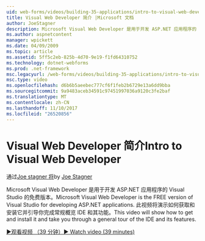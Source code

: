 ```yaml
---
uid: web-forms/videos/building-35-applications/intro-to-visual-web-developer
title: Visual Web Developer 简介 |Microsoft 文档
author: JoeStagner
description: Microsoft Visual Web Developer 是用于开发 ASP.NET 应用程序的 Visual Studio 的免费版本。 此视频将演示如何获取并安装它并 t...
ms.author: aspnetcontent
manager: wpickett
ms.date: 04/09/2009
ms.topic: article
ms.assetid: 5ff5c2eb-825b-4d70-9e19-f1fd64310752
ms.technology: dotnet-webforms
ms.prod: .net-framework
msc.legacyurl: /web-forms/videos/building-35-applications/intro-to-visual-web-developer
msc.type: video
ms.openlocfilehash: d6b6b5aeebec777cf6f1feb2b6729e13a6dd9bba
ms.sourcegitcommit: 9a9483aceb34591c97451997036a9120c3fe2baf
ms.translationtype: MT
ms.contentlocale: zh-CN
ms.lasthandoff: 11/10/2017
ms.locfileid: "26520856"
---
```

<a name="intro-to-visual-web-developer"></a><span data-ttu-id="4e822-104">Visual Web Developer 简介</span><span class="sxs-lookup"><span data-stu-id="4e822-104">Intro to Visual Web Developer</span></span>
====================
<span data-ttu-id="4e822-105">通过[Joe stagner 将](https://github.com/JoeStagner)</span><span class="sxs-lookup"><span data-stu-id="4e822-105">by [Joe Stagner](https://github.com/JoeStagner)</span></span>

<span data-ttu-id="4e822-106">Microsoft Visual Web Developer 是用于开发 ASP.NET 应用程序的 Visual Studio 的免费版本。</span><span class="sxs-lookup"><span data-stu-id="4e822-106">Microsoft Visual Web Developer is the FREE version of Visual Studio for developing ASP.NET applications.</span></span> <span data-ttu-id="4e822-107">此视频将演示如何获取和安装它并引导你完成常规概览 IDE 和其功能。</span><span class="sxs-lookup"><span data-stu-id="4e822-107">This video will show how to get and install it and take you through a general tour of the IDE and its features.</span></span>

[<span data-ttu-id="4e822-108">&#9654;观看视频 （39 分钟）</span><span class="sxs-lookup"><span data-stu-id="4e822-108">&#9654; Watch video (39 minutes)</span></span>](https://channel9.msdn.com/Blogs/ASP-NET-Site-Videos/intro-to-visual-web-developer)
